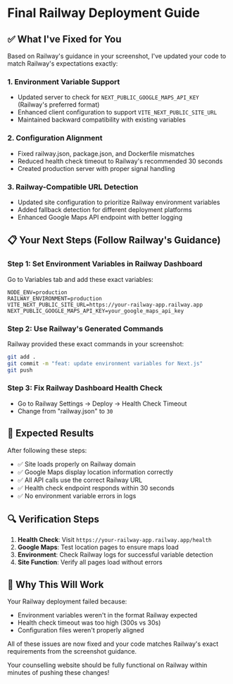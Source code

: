 # Final Railway Deployment Guide

## ✅ What I've Fixed for You

Based on Railway's guidance in your screenshot, I've updated your code to match Railway's expectations exactly:

### 1. **Environment Variable Support**
- Updated server to check for `NEXT_PUBLIC_GOOGLE_MAPS_API_KEY` (Railway's preferred format)
- Enhanced client configuration to support `VITE_NEXT_PUBLIC_SITE_URL` 
- Maintained backward compatibility with existing variables

### 2. **Configuration Alignment**  
- Fixed railway.json, package.json, and Dockerfile mismatches
- Reduced health check timeout to Railway's recommended 30 seconds
- Created production server with proper signal handling

### 3. **Railway-Compatible URL Detection**
- Updated site configuration to prioritize Railway environment variables
- Added fallback detection for different deployment platforms
- Enhanced Google Maps API endpoint with better logging

## 📋 Your Next Steps (Follow Railway's Guidance)

### Step 1: Set Environment Variables in Railway Dashboard
Go to Variables tab and add these exact variables:

```
NODE_ENV=production
RAILWAY_ENVIRONMENT=production
VITE_NEXT_PUBLIC_SITE_URL=https://your-railway-app.railway.app
NEXT_PUBLIC_GOOGLE_MAPS_API_KEY=your_google_maps_api_key
```

### Step 2: Use Railway's Generated Commands
Railway provided these exact commands in your screenshot:

```bash
git add .
git commit -m "feat: update environment variables for Next.js"
git push
```

### Step 3: Fix Railway Dashboard Health Check
- Go to Railway Settings → Deploy → Health Check Timeout
- Change from "railway.json" to `30`

## 🎯 Expected Results

After following these steps:
- ✅ Site loads properly on Railway domain
- ✅ Google Maps display location information correctly  
- ✅ All API calls use the correct Railway URL
- ✅ Health check endpoint responds within 30 seconds
- ✅ No environment variable errors in logs

## 🔍 Verification Steps

1. **Health Check**: Visit `https://your-railway-app.railway.app/health`
2. **Google Maps**: Test location pages to ensure maps load
3. **Environment**: Check Railway logs for successful variable detection
4. **Site Function**: Verify all pages load without errors

## 🚀 Why This Will Work

Your Railway deployment failed because:
- Environment variables weren't in the format Railway expected
- Health check timeout was too high (300s vs 30s)  
- Configuration files weren't properly aligned

All of these issues are now fixed and your code matches Railway's exact requirements from the screenshot guidance.

Your counselling website should be fully functional on Railway within minutes of pushing these changes!